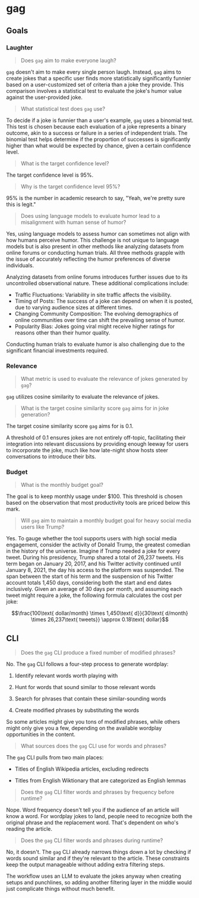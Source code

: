# gag

## Goals

### Laughter

> Does `gag` aim to make everyone laugh?

`gag` doesn't aim to make every single person laugh. Instead, `gag` aims to create jokes that a specific user finds more statistically significantly funnier based on a user-customized set of criteria than a joke they provide. This comparison involves a statistical test to evaluate the joke's humor value against the user-provided joke.

> What statistical test does `gag` use?

To decide if a joke is funnier than a user's example, `gag` uses a binomial test. This test is chosen because each evaluation of a joke represents a binary outcome, akin to a success or failure in a series of independent trials. The binomial test helps determine if the proportion of successes is significantly higher than what would be expected by chance, given a certain confidence level.

> What is the target confidence level?

The target confidence level is 95%.

> Why is the target confidence level 95%?

95% is the number in academic research to say, "Yeah, we're pretty sure this is legit."

> Does using language models to evaluate humor lead to a misalignment with human sense of humor?

Yes, using language models to assess humor can sometimes not align with how humans perceive humor. This challenge is not unique to language models but is also present in other methods like analyzing datasets from online forums or conducting human trials. All three methods grapple with the issue of accurately reflecting the humor preferences of diverse individuals.

Analyzing datasets from online forums introduces further issues due to its uncontrolled observational nature. These additional complications include:

- Traffic Fluctuations: Variability in site traffic affects the visibility.
- Timing of Posts: The success of a joke can depend on when it is posted, due to varying audience sizes at different times.
- Changing Community Composition: The evolving demographics of online communities over time can shift the prevailing sense of humor.
- Popularity Bias: Jokes going viral might receive higher ratings for reasons other than their humor quality.

Conducting human trials to evaluate humor is also challenging due to the significant financial investments required.

### Relevance

> What metric is used to evaluate the relevance of jokes generated by `gag`?

`gag` utilizes cosine similarity to evaluate the relevance of jokes.

> What is the target cosine similarity score `gag` aims for in joke generation?

The target cosine similarity score `gag` aims for is 0.1.

A threshold of 0.1 ensures jokes are not entirely off-topic, facilitating their integration into relevant discussions by providing enough leeway for users to incorporate the joke, much like how late-night show hosts steer conversations to introduce their bits.

### Budget

> What is the monthly budget goal?

The goal is to keep monthly usage under $100. This threshold is chosen based on the observation that most productivity tools are priced below this mark.

> Will `gag` aim to maintain a monthly budget goal for heavy social media users like Trump?

Yes. To gauge whether the tool supports users with high social media engagement, consider the activity of Donald Trump, the greatest comedian in the history of the universe. Imagine if Trump needed a joke for every tweet. During his presidency, Trump shared a total of 26,237 tweets. His term began on January 20, 2017, and his Twitter activity continued until January 8, 2021, the day his access to the platform was suspended. The span between the start of his term and the suspension of his Twitter account totals 1,450 days, considering both the start and end dates inclusively. Given an average of 30 days per month, and assuming each tweet might require a joke, the following formula calculates the cost per joke:

$$\frac{100\text{ dollar/month} \times 1,450\text{ d}}{30\text{ d/month} \times 26,237\text{ tweets}} \approx 0.18\text{ dollar}$$

## CLI

> Does the `gag` CLI produce a fixed number of modified phrases?

No. The `gag` CLI follows a four-step process to generate wordplay:

1. Identify relevant words worth playing with

1. Hunt for words that sound similar to those relevant words

1. Search for phrases that contain these similar-sounding words

1. Create modified phrases by substituting the words

So some articles might give you tons of modified phrases, while others might only give you a few, depending on the available wordplay opportunities in the content.

> What sources does the `gag` CLI use for words and phrases?

The `gag` CLI pulls from two main places:

- Titles of English Wikipedia articles, excluding redirects

- Titles from English Wiktionary that are categorized as English lemmas

> Does the `gag` CLI filter words and phrases by frequency before runtime?

Nope. Word frequency doesn't tell you if the audience of an article will know a word. For wordplay jokes to land, people need to recognize both the original phrase and the replacement word. That's dependent on who's reading the article.

> Does the `gag` CLI filter words and phrases during runtime?

No, it doesn't. The `gag` CLI already narrows things down a lot by checking if words sound similar and if they're relevant to the article. These constraints keep the output manageable without adding extra filtering steps.

The workflow uses an LLM to evaluate the jokes anyway when creating setups and punchlines, so adding another filtering layer in the middle would just complicate things without much benefit.
